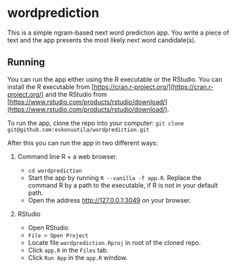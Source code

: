 # wordprediction

This is a simple ngram-based next word prediction app. You write a piece of text and the app presents the most likely next word candidate(s).

## Running

You can run the app either using the R executable or the RStudio. You can install the R executable from [https://cran.r-project.org/](https://cran.r-project.org/) and the RStudio from [https://www.rstudio.com/products/rstudio/download/](https://www.rstudio.com/products/rstudio/download/).

To run the app, clone the repo into your computer: `git clone git@github.com:eskonuutila/wordprediction.git`

After this you can run the app in two different ways:

1. Command line R + a web browser.
   * `cd wordprediction`
   * Start the app by running `R --vanilla -f app.R`. Replace the command R by a path to the executable, if R is not in your default path.
   * Open the address http://127.0.0.1:3049 on your browser.

2. RStudio
   * Open RStudio
   * `File > Open Project`
   * Locate file `wordprediction.Rproj` in root of the cloned repo.
   * Click `app.R` in the `Files` tab.
   * Click `Run App` in the `app.R` window.
   
